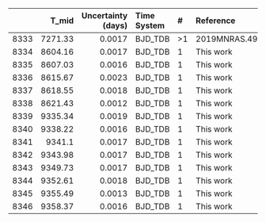 |      |   T_mid |   Uncertainty (days) | Time System   | #   | Reference           |
|-----:|--------:|---------------------:|:--------------|:----|:--------------------|
| 8333 | 7271.33 |               0.0017 | BJD_TDB       | >1  | 2019MNRAS.490.1479H |
| 8334 | 8604.16 |               0.0017 | BJD_TDB       | 1   | This work           |
| 8335 | 8607.03 |               0.0016 | BJD_TDB       | 1   | This work           |
| 8336 | 8615.67 |               0.0023 | BJD_TDB       | 1   | This work           |
| 8337 | 8618.55 |               0.0018 | BJD_TDB       | 1   | This work           |
| 8338 | 8621.43 |               0.0012 | BJD_TDB       | 1   | This work           |
| 8339 | 9335.34 |               0.0019 | BJD_TDB       | 1   | This work           |
| 8340 | 9338.22 |               0.0016 | BJD_TDB       | 1   | This work           |
| 8341 | 9341.1  |               0.0017 | BJD_TDB       | 1   | This work           |
| 8342 | 9343.98 |               0.0017 | BJD_TDB       | 1   | This work           |
| 8343 | 9349.73 |               0.0017 | BJD_TDB       | 1   | This work           |
| 8344 | 9352.61 |               0.0018 | BJD_TDB       | 1   | This work           |
| 8345 | 9355.49 |               0.0013 | BJD_TDB       | 1   | This work           |
| 8346 | 9358.37 |               0.0016 | BJD_TDB       | 1   | This work           |